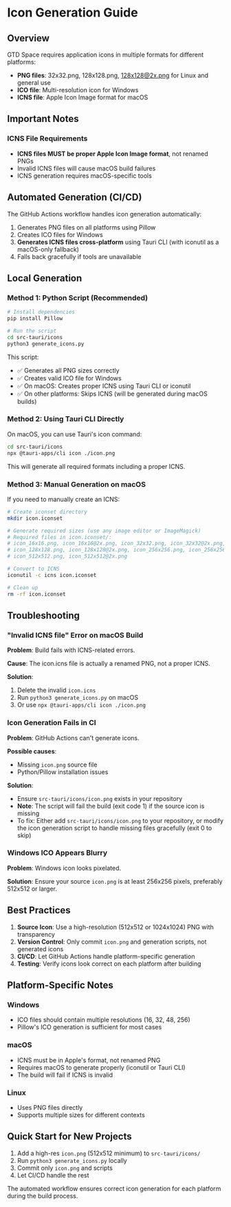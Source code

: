 # Icon Generation Guide

## Overview

GTD Space requires application icons in multiple formats for different platforms:
- **PNG files**: 32x32.png, 128x128.png, 128x128@2x.png for Linux and general use
- **ICO file**: Multi-resolution icon for Windows
- **ICNS file**: Apple Icon Image format for macOS

## Important Notes

### ICNS File Requirements
- **ICNS files MUST be proper Apple Icon Image format**, not renamed PNGs
- Invalid ICNS files will cause macOS build failures
- ICNS generation requires macOS-specific tools

## Automated Generation (CI/CD)

The GitHub Actions workflow handles icon generation automatically:
1. Generates PNG files on all platforms using Pillow
2. Creates ICO files for Windows
3. **Generates ICNS files cross-platform** using Tauri CLI (with iconutil as a macOS-only fallback)
4. Falls back gracefully if tools are unavailable

## Local Generation

### Method 1: Python Script (Recommended)

```bash
# Install dependencies
pip install Pillow

# Run the script
cd src-tauri/icons
python3 generate_icons.py
```

This script:
- ✅ Generates all PNG sizes correctly
- ✅ Creates valid ICO file for Windows
- ✅ On macOS: Creates proper ICNS using Tauri CLI or iconutil
- ✅ On other platforms: Skips ICNS (will be generated during macOS builds)

### Method 2: Using Tauri CLI Directly

On macOS, you can use Tauri's icon command:

```bash
cd src-tauri/icons
npx @tauri-apps/cli icon ./icon.png
```

This will generate all required formats including a proper ICNS.

### Method 3: Manual Generation on macOS

If you need to manually create an ICNS:

```bash
# Create iconset directory
mkdir icon.iconset

# Generate required sizes (use any image editor or ImageMagick)
# Required files in icon.iconset/:
# icon_16x16.png, icon_16x16@2x.png, icon_32x32.png, icon_32x32@2x.png,
# icon_128x128.png, icon_128x128@2x.png, icon_256x256.png, icon_256x256@2x.png,
# icon_512x512.png, icon_512x512@2x.png

# Convert to ICNS
iconutil -c icns icon.iconset

# Clean up
rm -rf icon.iconset
```

## Troubleshooting

### "Invalid ICNS file" Error on macOS Build

**Problem**: Build fails with ICNS-related errors.

**Cause**: The icon.icns file is actually a renamed PNG, not a proper ICNS.

**Solution**:
1. Delete the invalid `icon.icns`
2. Run `python3 generate_icons.py` on macOS
3. Or use `npx @tauri-apps/cli icon ./icon.png`

### Icon Generation Fails in CI

**Problem**: GitHub Actions can't generate icons.

**Possible causes**:
- Missing `icon.png` source file
- Python/Pillow installation issues

**Solution**: 
- Ensure `src-tauri/icons/icon.png` exists in your repository
- **Note**: The script will fail the build (exit code 1) if the source icon is missing
- To fix: Either add `src-tauri/icons/icon.png` to your repository, or modify the icon generation script to handle missing files gracefully (exit 0 to skip)

### Windows ICO Appears Blurry

**Problem**: Windows icon looks pixelated.

**Solution**: Ensure your source `icon.png` is at least 256x256 pixels, preferably 512x512 or larger.

## Best Practices

1. **Source Icon**: Use a high-resolution (512x512 or 1024x1024) PNG with transparency
2. **Version Control**: Only commit `icon.png` and generation scripts, not generated icons
3. **CI/CD**: Let GitHub Actions handle platform-specific generation
4. **Testing**: Verify icons look correct on each platform after building

## Platform-Specific Notes

### Windows
- ICO files should contain multiple resolutions (16, 32, 48, 256)
- Pillow's ICO generation is sufficient for most cases

### macOS
- ICNS must be in Apple's format, not renamed PNG
- Requires macOS to generate properly (iconutil or Tauri CLI)
- The build will fail if ICNS is invalid

### Linux
- Uses PNG files directly
- Supports multiple sizes for different contexts

## Quick Start for New Projects

1. Add a high-res `icon.png` (512x512 minimum) to `src-tauri/icons/`
2. Run `python3 generate_icons.py` locally
3. Commit only `icon.png` and scripts
4. Let CI/CD handle the rest

The automated workflow ensures correct icon generation for each platform during the build process.